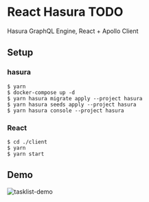 # React Hasura TODO
Hasura GraphQL Engine, React + Apollo Client

## Setup
### hasura
```
$ yarn
$ docker-compose up -d
$ yarn hasura migrate apply --project hasura
$ yarn hasura seeds apply --project hasura
$ yarn hasura console --project hasura
```

### React
```
$ cd ./client
$ yarn
$ yarn start
```

## Demo
![tasklist-demo](https://user-images.githubusercontent.com/42695879/97109196-20faee00-1715-11eb-9c1e-c88c33dc8bf5.gif)
